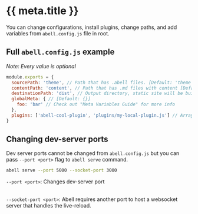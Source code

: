 # {{ meta.title }}

You can change configurations, install plugins, change paths, and add variables from `abell.config.js` file in root.

## Full `abell.config.js` example

*Note: Every value is optional*

```js
module.exports = {
  sourcePath: 'theme', // Path that has .abell files. [Default: 'theme']
  contentPath: 'content', // Path that has .md files with content [Default: 'content']
  destinationPath: 'dist', // Output directory, static site will be built into this folder [Default: 'dist']
  globalMeta: { // [Default: {}]
    foo: 'bar' // Check out "Meta Variables Guide" for more info
  },
  plugins: ['abell-cool-plugin', 'plugins/my-local-plugin.js'] // Array with names of plugins, Default: []
}
```

## Changing dev-server ports

Dev server ports cannot be changed from `abell.config.js` but you can pass `--port <port>` flag to `abell serve` command.

```sh
abell serve --port 5000 --socket-port 3000
```

`--port <port>`: Changes dev-server port
<br/><br/>

`--socket-port <port>`: Abell requires another port to host a websocket server that handles the live-reload.